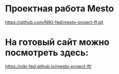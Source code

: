 # Проектная работа Mesto
https://github.com/NIKI-fed/mesto-project-ff.git

# На готовый сайт можно посмотреть здесь:
https://niki-fed.github.io/mesto-project-ff/
